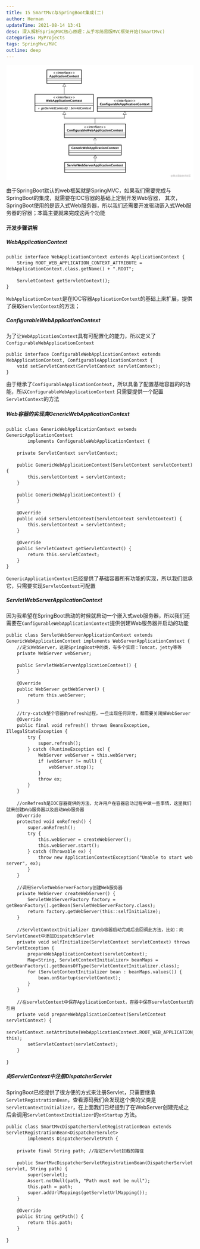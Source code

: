 ```yaml
---
title: 15 SmartMvc与SpringBoot集成(二)
author: Herman
updateTime: 2021-08-14 13:41
desc: 深入解析SpringMVC核心原理：从手写简易版MVC框架开始(SmartMvc)
categories: MyProjects
tags: SpringMvc/MVC
outline: deep
---
```



![](https://raw.githubusercontent.com/silently9527/images/main/17c04f0ceefb408d83840f858f9e1741%7Etplv-k3u1fbpfcp-watermark.image)

由于SpringBoot默认的web框架就是SpringMVC，如果我们需要完成与SpringBoot的集成，就需要在IOC容器的基础上定制开发Web容器，
其次，SpringBoot使用的是嵌入式Web服务器，所以我们还需要开发驱动嵌入式Web服务器的容器；本篇主要就来完成这两个功能

#### 开发步骤讲解

##### WebApplicationContext

```
public interface WebApplicationContext extends ApplicationContext {
    String ROOT_WEB_APPLICATION_CONTEXT_ATTRIBUTE = WebApplicationContext.class.getName() + ".ROOT";

    ServletContext getServletContext();
}
```
`WebApplicationContext`是在IOC容器`ApplicationContext`的基础上来扩展，提供了获取`ServletContext`的方法；

##### ConfigurableWebApplicationContext
为了让`WebApplicationContext`具有可配置化的能力，所以定义了`ConfigurableWebApplicationContext`

```
public interface ConfigurableWebApplicationContext extends WebApplicationContext, ConfigurableApplicationContext {
    void setServletContext(ServletContext servletContext);
}
```

由于继承了`ConfigurableApplicationContext`，所以具备了配置基础容器的的功能，所以`ConfigurableWebApplicationContext`
只需要提供一个配置`ServletContext`的方法

##### Web容器的实现类GenericWebApplicationContext

```
public class GenericWebApplicationContext extends GenericApplicationContext
        implements ConfigurableWebApplicationContext {

    private ServletContext servletContext;

    public GenericWebApplicationContext(ServletContext servletContext) {
        this.servletContext = servletContext;
    }

    public GenericWebApplicationContext() {
    }

    @Override
    public void setServletContext(ServletContext servletContext) {
        this.servletContext = servletContext;
    }

    @Override
    public ServletContext getServletContext() {
        return this.servletContext;
    }
}
```

`GenericApplicationContext`已经提供了基础容器所有功能的实现，所以我们继承它，只需要实现`ServletContext`可配置


##### ServletWebServerApplicationContext
因为我希望在SpringBoot启动的时候就启动一个嵌入式web服务器，所以我们还需要在`ConfigurableWebApplicationContext`提供创建Web服务器并启动的功能


```
public class ServletWebServerApplicationContext extends GenericWebApplicationContext implements WebServerApplicationContext {
    //定义WebServer，这是SpringBoot中的类，有多个实现：Tomcat，jetty等等
    private WebServer webServer;

    public ServletWebServerApplicationContext() {
    }

    @Override
    public WebServer getWebServer() {
        return this.webServer;
    }

    //try-catch整个容器的refresh过程，一旦出现任何异常，都需要关闭掉WebServer
    @Override
    public final void refresh() throws BeansException, IllegalStateException {
        try {
            super.refresh();
        } catch (RuntimeException ex) {
            WebServer webServer = this.webServer;
            if (webServer != null) {
                webServer.stop();
            }
            throw ex;
        }
    }

    //onRefresh是IOC容器提供的方法，允许用户在容器启动过程中做一些事情，这里我们就来创建Web服务器以及启动Web服务器
    @Override
    protected void onRefresh() {
        super.onRefresh();
        try {
            this.webServer = createWebServer();
            this.webServer.start();
        } catch (Throwable ex) {
            throw new ApplicationContextException("Unable to start web server", ex);
        }
    }

    //调用ServletWebServerFactory创建Web服务器
    private WebServer createWebServer() {
        ServletWebServerFactory factory = getBeanFactory().getBean(ServletWebServerFactory.class);
        return factory.getWebServer(this::selfInitialize);
    }

    //ServletContextInitializer 在Web容器启动完成后会回调此方法，比如：向ServletConext中添加DispatchServlet
    private void selfInitialize(ServletContext servletContext) throws ServletException {
        prepareWebApplicationContext(servletContext);
        Map<String, ServletContextInitializer> beanMaps = getBeanFactory().getBeansOfType(ServletContextInitializer.class);
        for (ServletContextInitializer bean : beanMaps.values()) {
            bean.onStartup(servletContext);
        }
    }

    //在servletContext中保存ApplicationContext，容器中保存servletContext的引用
    private void prepareWebApplicationContext(ServletContext servletContext) {
        servletContext.setAttribute(WebApplicationContext.ROOT_WEB_APPLICATION_CONTEXT_ATTRIBUTE, this);
        setServletContext(servletContext);
    }

}
```

##### 向ServletContext中注册DispatcherServlet

SpringBoot已经提供了很方便的方式来注册Servlet，只需要继承`ServletRegistrationBean`，查看源码我们会发现这个类的父类是
`ServletContextInitializer`，在上面我们已经提到了在WebServer创建完成之后会调用`ServletContextInitializer`的`onStartup`
方法。

```
public class SmartMvcDispatcherServletRegistrationBean extends ServletRegistrationBean<DispatcherServlet>
        implements DispatcherServletPath {

    private final String path; //指定Servlet拦截的路径

    public SmartMvcDispatcherServletRegistrationBean(DispatcherServlet servlet, String path) {
        super(servlet);
        Assert.notNull(path, "Path must not be null");
        this.path = path;
        super.addUrlMappings(getServletUrlMapping());
    }

    @Override
    public String getPath() {
        return this.path;
    }

}
```
